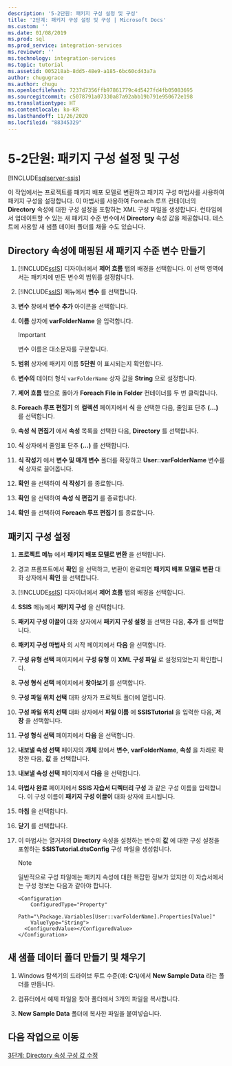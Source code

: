 ```yaml
---
description: '5-2단원: 패키지 구성 설정 및 구성'
title: '2단계: 패키지 구성 설정 및 구성 | Microsoft Docs'
ms.custom: ''
ms.date: 01/08/2019
ms.prod: sql
ms.prod_service: integration-services
ms.reviewer: ''
ms.technology: integration-services
ms.topic: tutorial
ms.assetid: 005218ab-8dd5-48e9-a185-6bc60cd43a7a
author: chugugrace
ms.author: chugu
ms.openlocfilehash: 7237d7356ffb97861779c4d5427fd4fb05083695
ms.sourcegitcommit: c5078791a07330a87a92abb19b791e950672e198
ms.translationtype: HT
ms.contentlocale: ko-KR
ms.lasthandoff: 11/26/2020
ms.locfileid: "88345329"
---
```

# <a name="lesson-5-2-enable-and-configure-package-configurations"></a>5-2단원: 패키지 구성 설정 및 구성

[!INCLUDE[sqlserver-ssis](../includes/applies-to-version/sqlserver-ssis.md)]



이 작업에서는 프로젝트를 패키지 배포 모델로 변환하고 패키지 구성 마법사를 사용하여 패키지 구성을 설정합니다. 이 마법사를 사용하여 Foreach 루프 컨테이너의 **Directory** 속성에 대한 구성 설정을 포함하는 XML 구성 파일을 생성합니다. 런타임에서 업데이트할 수 있는 새 패키지 수준 변수에서 **Directory** 속성 값을 제공합니다. 테스트에 사용할 새 샘플 데이터 폴더를 채울 수도 있습니다.  
  
## <a name="create-a-package-level-variable-mapped-to-the-directory-property"></a>Directory 속성에 매핑된 새 패키지 수준 변수 만들기  
  
1.  [!INCLUDE[ssIS](../includes/ssis-md.md)] 디자이너에서 **제어 흐름** 탭의 배경을 선택합니다. 이 선택 영역에서는 패키지에 만든 변수의 범위를 설정합니다.  
  
2.  [!INCLUDE[ssIS](../includes/ssis-md.md)] 메뉴에서 **변수** 를 선택합니다.  
  
3.  **변수** 창에서 **변수 추가** 아이콘을 선택합니다.  
  
4.  **이름** 상자에 **varFolderName** 을 입력합니다.  
  
    > [!IMPORTANT]  
    > 변수 이름은 대소문자를 구분합니다.  
  
5.  **범위** 상자에 패키지 이름 **5단원** 이 표시되는지 확인합니다.  
  
6.  **변수의** 데이터 형식 `varFolderName` 상자 값을 **String** 으로 설정합니다.  
  
7.  **제어 흐름** 탭으로 돌아가 **Foreach File in Folder** 컨테이너를 두 번 클릭합니다.  
  
8.  **Foreach 루프 편집기** 의 **컬렉션** 페이지에서 **식** 을 선택한 다음, 줄임표 단추 **(...)** 를 선택합니다.  
  
9. **속성 식 편집기** 에서 **속성** 목록을 선택한 다음, **Directory** 를 선택합니다.  
  
10. **식** 상자에서 줄임표 단추 **(...)** 를 선택합니다.  
  
11. **식 작성기** 에서 **변수 및 매개 변수** 폴더를 확장하고 **User::varFolderName** 변수를 **식** 상자로 끌어옵니다.  
  
12. **확인** 을 선택하여 **식 작성기** 를 종료합니다.  
  
13. **확인** 을 선택하여 **속성 식 편집기** 를 종료합니다.  
  
14. **확인** 을 선택하여 **Foreach 루프 편집기** 를 종료합니다.  
  
## <a name="enable-package-configurations"></a>패키지 구성 설정  
  
1.  **프로젝트 메뉴** 에서 **패키지 배포 모델로 변환** 을 선택합니다.  
  
2.  경고 프롬프트에서 **확인** 을 선택하고, 변환이 완료되면 **패키지 배포 모델로 변환** 대화 상자에서 **확인** 을 선택합니다.  
  
3.  [!INCLUDE[ssIS](../includes/ssis-md.md)] 디자이너에서 **제어 흐름** 탭의 배경을 선택합니다.  
  
4.  **SSIS** 메뉴에서 **패키지 구성** 을 선택합니다.  
  
5.  **패키지 구성 이끌이** 대화 상자에서 **패키지 구성 설정** 을 선택한 다음, **추가** 를 선택합니다.  
  
6.  **패키지 구성 마법사** 의 시작 페이지에서 **다음** 을 선택합니다.  
  
7.  **구성 유형 선택** 페이지에서 **구성 유형** 이 **XML 구성 파일** 로 설정되었는지 확인합니다.  
  
8.  **구성 형식 선택** 페이지에서 **찾아보기** 를 선택합니다.  
  
9. **구성 파일 위치 선택** 대화 상자가 프로젝트 폴더에 열립니다.  
  
10. **구성 파일 위치 선택** 대화 상자에서 **파일 이름** 에 **SSISTutorial** 을 입력한 다음, **저장** 을 선택합니다.  
  
11. **구성 형식 선택** 페이지에서 **다음** 을 선택합니다.
  
12. **내보낼 속성 선택** 페이지의 **개체** 창에서 **변수**, **varFolderName**, **속성** 을 차례로 확장한 다음, **값** 을 선택합니다.  
  
13. **내보낼 속성 선택** 페이지에서 **다음** 을 선택합니다.  
  
14. **마법사 완료** 페이지에서 **SSIS 자습서 디렉터리 구성** 과 같은 구성 이름을 입력합니다. 이 구성 이름이 **패키지 구성 이끌이** 대화 상자에 표시됩니다.  
  
15. **마침** 을 선택합니다.  
  
16. **닫기** 를 선택합니다.  
  
17. 이 마법사는 열거자의 **Directory** 속성을 설정하는 변수의 **값** 에 대한 구성 설정을 포함하는 **SSISTutorial.dtsConfig** 구성 파일을 생성합니다.  
  
    > [!NOTE]  
    > 일반적으로 구성 파일에는 패키지 속성에 대한 복잡한 정보가 있지만 이 자습서에서는 구성 정보는 다음과 같아야 합니다.

    ```
    <Configuration 
        ConfiguredType="Property"  
        Path="\Package.Variables[User::varFolderName].Properties[Value]" 
        ValueType="String">  
      <ConfiguredValue></ConfiguredValue>  
    </Configuration>
    ```
  
## <a name="create-and-populate-a-new-sample-data-folder"></a>새 샘플 데이터 폴더 만들기 및 채우기  
  
1.  Windows 탐색기의 드라이브 루트 수준(예: **C:\\**)에서 **New Sample Data** 라는 폴더를 만듭니다.  
  
2.  컴퓨터에서 예제 파일을 찾아 폴더에서 3개의 파일을 복사합니다.  
  
3.  **New Sample Data** 폴더에 복사한 파일을 붙여넣습니다.  
  
## <a name="go-to-next-task"></a>다음 작업으로 이동  
[3단계: Directory 속성 구성 값 수정](../integration-services/lesson-5-3-modifying-the-directory-property-configuration-value.md)  
  

